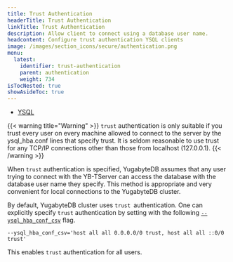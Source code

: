 ```yaml
---
title: Trust Authentication
headerTitle: Trust Authentication
linkTitle: Trust Authentication
description: Allow client to connect using a database user name.
headcontent: Configure trust authentication YSQL clients
image: /images/section_icons/secure/authentication.png
menu:
  latest:
    identifier: trust-authentication
    parent: authentication
    weight: 734
isTocNested: true
showAsideToc: true
---
```


<ul class="nav nav-tabs-alt nav-tabs-yb">
  <li >
    <a href="/latest/secure/authentication/trust-authentication" class="nav-link active">
      <i class="icon-postgres" aria-hidden="true"></i>
      YSQL
    </a>
  </li>
</ul>

{{< warning title="Warning" >}}
`trust` authentication is only suitable if you trust every user on every machine allowed to connect to the server by the ysql_hba.conf lines that specify trust. It is seldom reasonable to use trust for any TCP/IP connections other than those from localhost (127.0.0.1).
{{< /warning >}}

When `trust` authentication is specified, YugabyteDB assumes that any user trying to connect with the YB-TServer can access the database with the database user name they specify. This method is appropriate and very convenient for local connections to the YugabyteDB cluster.

By default, YugabyteDB cluster uses `trust `authentication. One can explicitly specify `trust` authentication by 
setting with the following <code>[--ysql_hba_conf_csv](/latest/reference/configuration/yb-tserver/#ysql-hba-conf-csv)</code> flag.


```
--ysql_hba_conf_csv='host all all 0.0.0.0/0 trust, host all all ::0/0 trust'
```

This enables `trust` authentication for all users. 
